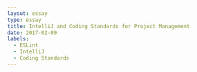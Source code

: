 ```yaml
---
layout: essay
type: essay
title: IntelliJ and Coding Standards for Project Management
date: 2017-02-09
labels:
  - ESLint
  - IntelliJ
  - Coding Standards
---
```


## 